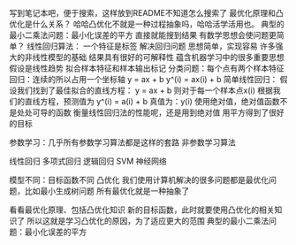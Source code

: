 写到笔记本吧，便于搜索，这样放到README不知道怎么搜索了
最优化原理和凸优化是什么关系？
哈哈凸优化不就是一种过程抽象吗，哈哈活学活用也。
典型的最小二乘法问题：最小化误差的平方
直接就能搜到结果
有数学思想会使问题更简单？
线性回归算法：
一个特征是标签
解决回归问题
思想简单，实现容易
许多强大的非线性模型的基础
结果具有很好的可解释性
蕴含机器学习中的很多重要思想
假设是线性趋势
拟合样本特征和样本输出标记
分类问题：每个点有两个样本特征
回归：连续的所以占用一个坐标轴
y = ax + b
y^(i) = ax(i) + b
简单线性回归：
假设我们找到了最佳拟合的直线方程：
y = ax + b
则对于每一个样本点x(i)
根据我们的直线方程，预测值为
y^(i) = a(i) + b
真值为：y(i)
使用绝对值，绝对值函数不是处处可导的函数
衡量线性回归法的性能呢，还是用到绝对值
用平方得到了很好的目标

参数学习：几乎所有参数学习算法都是这样的套路
非参数学习算法

线性回归
多项式回归
逻辑回归
SVM
神经网络

模型不同：目标函数不同
凸优化
我们使用计算机解决的很多问题都是最优化问题，比如最小生成树问题
所有最优化就是一种抽象了

看看最优化原理、包括凸优化知识
新的目标函数，此时就要使用凸优化的相关知识了
所以这就是学习凸优化的原因，为了适应更大的范围
典型的最小二乘法问题：最小化误差的平方

